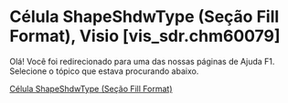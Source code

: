 
# Célula ShapeShdwType (Seção Fill Format), Visio [vis_sdr.chm60079]

Olá! Você foi redirecionado para uma das nossas páginas de Ajuda F1. Selecione o tópico que estava procurando abaixo.

[Célula ShapeShdwType (Seção Fill Format)](http://msdn.microsoft.com/library/1461148d-90a9-6f7c-1b28-9310ffaf0e3b%28Office.15%29.aspx)
